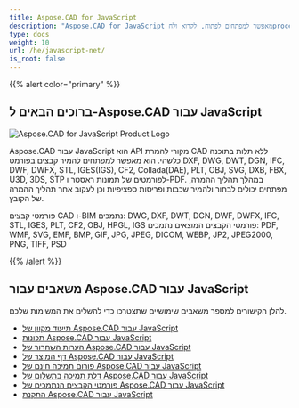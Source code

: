 ```yaml
---
title: Aspose.CAD for JavaScript
description: "Aspose.CAD for JavaScript מאפשר למפתחים לפתוח, לקרוא ולחproces את פורמטי קבצים AutoCAD DWG, DXF, DWT ופורמטים אחרים CAD ו-BIM, כגון: DGN, DWF, DWFX, IFC, STL, IGES, PLT, CF2, OBJ, HPGL, IGS."
type: docs
weight: 10
url: /he/javascript-net/
is_root: false
---
```


{{% alert color="primary" %}}

## **ברוכים הבאים ל-Aspose.CAD עבור JavaScript**

![Aspose.CAD for JavaScript Product Logo](/cad/_assets/home_5.png)

Aspose.CAD עבור JavaScript הוא API מקורי להמרת CAD ללא תלות בתוכנה כלשהי. הוא מאפשר למפתחים להמיר קבצים בפורמט DXF, DWG, DWT, DGN, IFC, DWF, DWFX, STL, IGES(IGS), CF2, Collada(DAE), PLT, OBJ, SVG, DXB, FBX, U3D, 3DS, STP לפורמטים של תמונות ראסטר ו-PDF.
במהלך תהליך ההמרה, מפתחים יכולים לבחור ולהמיר שכבות ופריסות ספציפיות וכן לעקוב אחר תהליך ההמרה של הקובץ.

פורמטי קבצים CAD ו-BIM נתמכים: DWG, DXF, DWT, DGN, DWF, DWFX, IFC, STL, IGES, PLT, CF2, OBJ, HPGL, IGS
פורמטי הקבצים המוצאים נתמכים: PDF, WMF, SVG, EMF, BMP, GIF, JPG, JPEG, DICOM, WEBP, JP2, JPEG2000, PNG, TIFF, PSD

{{% /alert %}}

## **משאבים עבור Aspose.CAD עבור JavaScript**

להלן הקישורים למספר משאבים שימושיים שתצטרכו כדי להשלים את המשימות שלכם.

- [תיעוד מקוון של Aspose.CAD עבור JavaScript](/he/cad/javascript-net/)
- [תכונות Aspose.CAD עבור JavaScript](/he/cad/javascript-net/features/)
- [הערות השחרור של Aspose.CAD עבור JavaScript](https://releases.aspose.com/cad/javascript-net/release-notes/)
- [דף המוצר של Aspose.CAD עבור JavaScript](https://products.aspose.com/cad/javascript-net/)
- [פורום תמיכה חינם של Aspose.CAD עבור JavaScript](https://forum.aspose.com/c/cad/19)
- [דלת תמיכה בתשלום של Aspose.CAD עבור JavaScript](https://helpdesk.aspose.com/)
- [פורמטי הקבצים הנתמכים של Aspose.CAD עבור JavaScript](/he/cad/javascript-net/supported-file-formats/)
- [התקנת Aspose.CAD עבור JavaScript](/he/cad/javascript-net/installation/)

